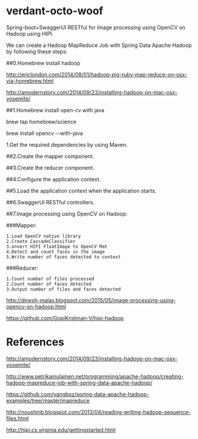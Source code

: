 # verdant-octo-woof
Spring-boot+SwaggerUI RESTful for Image processing using OpenCV on Hadoop using HIPI.

We can create a Hadoop MapReduce Job with Spring Data Apache Hadoop by following these steps:

##0.Homebrew install hadoop

http://ericlondon.com/2014/08/01/hadoop-pig-ruby-map-reduce-on-osx-via-homebrew.html

http://amodernstory.com/2014/09/23/installing-hadoop-on-mac-osx-yosemite/

##1.Homebrew install open-cv with java

brew tap homebrew/science

brew install opencv --with-java

1.Get the required dependencies by using Maven.

##2.Create the mapper component.

##3.Create the reducer component.

##4.Configure the application context.

##5.Load the application context when the application starts.

##6.SwaggerUI RESTful controllers.

##7.Image processing using OpenCV on Hadoop: 

###Mapper:

    1.Load OpenCV native library
    2.Create CascadeClassifier
    3.onvert HIPI FloatImage to OpenCV Mat
    4.Detect and count faces in the image
    5.Write number of faces detected to context



###Reducer:

    1.Count number of files processed
    2.Count number of faces detected
    3.Output number of files and faces detected



http://dinesh-malav.blogspot.com/2015/05/image-processing-using-opencv-on-hadoop.html

https://github.com/GopiKrishnan-V/hipi-hadoop

# References

http://amodernstory.com/2014/09/23/installing-hadoop-on-mac-osx-yosemite/

http://www.petrikainulainen.net/programming/apache-hadoop/creating-hadoop-mapreduce-job-with-spring-data-apache-hadoop/

https://github.com/yangboz/spring-data-apache-hadoop-examples/tree/master/mapreduce

http://noushinb.blogspot.com/2013/04/reading-writing-hadoop-sequence-files.html

http://hipi.cs.virginia.edu/gettingstarted.html
